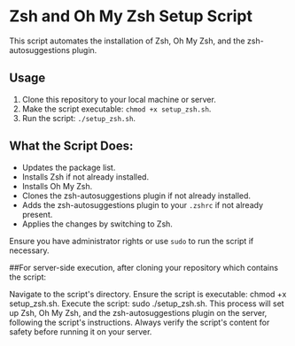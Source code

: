 # Zsh and Oh My Zsh Setup Script

This script automates the installation of Zsh, Oh My Zsh, and the zsh-autosuggestions plugin.

## Usage

1. Clone this repository to your local machine or server.
2. Make the script executable: `chmod +x setup_zsh.sh`.
3. Run the script: `./setup_zsh.sh`.

## What the Script Does:

- Updates the package list.
- Installs Zsh if not already installed.
- Installs Oh My Zsh.
- Clones the zsh-autosuggestions plugin if not already installed.
- Adds the zsh-autosuggestions plugin to your `.zshrc` if not already present.
- Applies the changes by switching to Zsh.

Ensure you have administrator rights or use `sudo` to run the script if necessary.

##For server-side execution, after cloning your repository which contains the script:

Navigate to the script's directory.
Ensure the script is executable: chmod +x setup_zsh.sh.
Execute the script: sudo ./setup_zsh.sh.
This process will set up Zsh, Oh My Zsh, and the zsh-autosuggestions plugin on the server, following the script's instructions. Always verify the script's content for safety before running it on your server.
